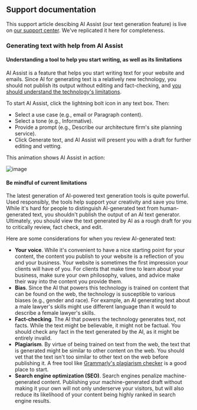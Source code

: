 ## Support documentation

This support article descibing AI Assist (our text generation feature) is live on [our support center](https://support.b12.io/en/articles/6992915-generating-text-with-help-from-ai-assist). We've replicated it here for completeness.

### Generating text with help from AI Assist
#### Understanding a tool to help you start writing, as well as its limitations

AI Assist is a feature that helps you start writing text for your website and emails. Since AI for generating text is a relatively new technology, you should not publish its output without editing and fact-checking, and [you should understand the technology's limitations](#limitations).

To start AI Assist, click the lightning bolt icon in any text box. Then:
* Select a use case (e.g., email or Paragraph content).
* Select a tone (e.g., Informative).
* Provide a prompt (e.g., Describe our architecture firm's site planning service).
* Click Generate text, and AI Assist will present you with a draft for further editing and vetting.

This animation shows AI Assist in action:

![image](https://user-images.githubusercontent.com/57725/221268649-9d3f7074-2838-4a0b-8228-6fe42a61da86.png)

#### <a name="limitations">Be mindful of current limitations</a>
The latest generation of AI-powered text generation tools is quite powerful. Used responsibly, the tools help support your creativity and save you time. While it's hard for people to distinguish AI-generated text from human-generated text, you shouldn't publish the output of an AI text generator. Ultimately, you should view the text generated by AI as a rough draft for you to critically review, fact check, and edit. 

Here are some considerations for when you review AI-generated text:
* **Your voice**. While it's convenient to have a nice starting point for your content, the content you publish to your website is a reflection of you and your business. Your website is sometimes the first impression your clients will have of you. For clients that make time to learn about your business, make sure your own philosophy, values, and advice make their way into the content you provide them.
* **Bias**. Since the AI that powers this technology is trained on content that can be found on the web, the technology is susceptible to various biases (e.g., gender and race). For example, an AI generating text about a male lawyer's skills might use different language than it would to describe a female lawyer's skills.
* **Fact-checking**. The AI that powers the technology generates text, not facts. While the text might be believable, it might not be factual. You should check any fact in the text generated by the AI, as it might be entirely invalid.
* **Plagiarism**. By virtue of being trained on text from the web, the text that is generated might be similar to other content on the web. You should vet that the text isn't too similar to other text on the web before publishing it. A free tool like [Grammarly's plagiarism checker](https://www.grammarly.com/plagiarism-checker) is a good place to start.
* **Search engine optimization (SEO)**. Search engines penalize machine-generated content. Publishing your machine-generated draft without making it your own will not only underserve your visitors, but will also reduce its likelihood of your content being highly ranked in search engine results.
